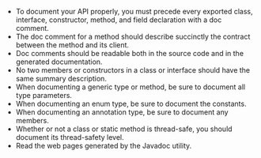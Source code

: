 * To document your API properly, you must precede every exported class, interface, constructor, method, and field declaration with a doc comment.
* The doc comment for a method should describe succinctly the contract between the method and its client. 
* Doc comments should be readable both in the source code and in the generated documentation.
* No two members or constructors in a class or interface should have the same summary description. 
* When documenting a generic type or method, be sure to document all type parameters.
* When documenting an enum type, be sure to document the constants.
* When documenting an annotation type, be sure to document any members.
* Whether or not a class or static method is thread-safe, you should document its thread-safety level.
* Read the web pages generated by the Javadoc utility.
